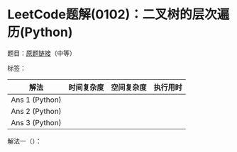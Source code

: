 # LeetCode题解(0102)：二叉树的层次遍历(Python)

题目：[原题链接](https://leetcode-cn.com/problems/binary-tree-level-order-traversal/)（中等）

标签：

| 解法           | 时间复杂度 | 空间复杂度 | 执行用时 |
| -------------- | ---------- | ---------- | -------- |
| Ans 1 (Python) |            |            |          |
| Ans 2 (Python) |            |            |          |
| Ans 3 (Python) |            |            |          |

解法一（）：

